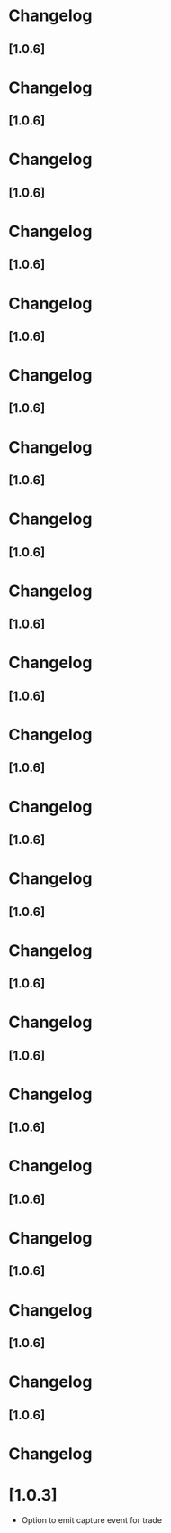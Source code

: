 # Changelog

## [1.0.6]

# Changelog

## [1.0.6]

# Changelog

## [1.0.6]

# Changelog

## [1.0.6]

# Changelog

## [1.0.6]

# Changelog

## [1.0.6]

# Changelog

## [1.0.6]

# Changelog

## [1.0.6]

# Changelog

## [1.0.6]

# Changelog

## [1.0.6]

# Changelog

## [1.0.6]

# Changelog

## [1.0.6]

# Changelog

## [1.0.6]

# Changelog

## [1.0.6]

# Changelog

## [1.0.6]

# Changelog

## [1.0.6]

# Changelog

## [1.0.6]

# Changelog

## [1.0.6]

# Changelog

## [1.0.6]

# Changelog

## [1.0.6]

# Changelog

# [1.0.3]

- Option to emit capture event for trade